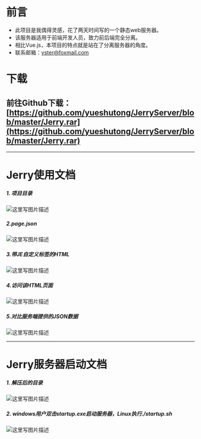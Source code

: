 # 前言
- 此项目是我偶得灵感，花了两天时间写的一个静态web服务器。
- 该服务器适用于前端开发人员，致力前后端完全分离。
-  相比Vue.js，本项目的特点就是站在了分离服务器的角度。
-  联系邮箱：yster@foxmail.com
# 下载
## 前往Github下载：[https://github.com/yueshutong/JerryServer/blob/master/Jerry.rar](https://github.com/yueshutong/JerryServer/blob/master/Jerry.rar)


----------


# Jerry使用文档
##### 1.	项目目录
![这里写图片描述](https://img-blog.csdn.net/20180516220258276?watermark/2/text/aHR0cHM6Ly9ibG9nLmNzZG4ubmV0L3l1ZXNodXRvbmcxMjM=/font/5a6L5L2T/fontsize/400/fill/I0JBQkFCMA==/dissolve/70)
##### 2.page.json 
![这里写图片描述](https://img-blog.csdn.net/20180516220444377?watermark/2/text/aHR0cHM6Ly9ibG9nLmNzZG4ubmV0L3l1ZXNodXRvbmcxMjM=/font/5a6L5L2T/fontsize/400/fill/I0JBQkFCMA==/dissolve/70)
##### 3.带JE自定义标签的HTML
![这里写图片描述](https://img-blog.csdn.net/20180516220458448?watermark/2/text/aHR0cHM6Ly9ibG9nLmNzZG4ubmV0L3l1ZXNodXRvbmcxMjM=/font/5a6L5L2T/fontsize/400/fill/I0JBQkFCMA==/dissolve/70)
##### 4.访问该HTML页面
![这里写图片描述](https://img-blog.csdn.net/20180516220511185?watermark/2/text/aHR0cHM6Ly9ibG9nLmNzZG4ubmV0L3l1ZXNodXRvbmcxMjM=/font/5a6L5L2T/fontsize/400/fill/I0JBQkFCMA==/dissolve/70)
##### 5.对比服务端提供的JSON数据
![这里写图片描述](https://img-blog.csdn.net/20180516220518838?watermark/2/text/aHR0cHM6Ly9ibG9nLmNzZG4ubmV0L3l1ZXNodXRvbmcxMjM=/font/5a6L5L2T/fontsize/400/fill/I0JBQkFCMA==/dissolve/70)


----------


# Jerry服务器启动文档
##### 1.	解压后的目录
![这里写图片描述](https://img-blog.csdn.net/20180516220540990?watermark/2/text/aHR0cHM6Ly9ibG9nLmNzZG4ubmV0L3l1ZXNodXRvbmcxMjM=/font/5a6L5L2T/fontsize/400/fill/I0JBQkFCMA==/dissolve/70)
##### 2.	windows用户双击startup.exe启动服务器，Linux执行./startup.sh
![这里写图片描述](https://img-blog.csdn.net/20180516220602380?watermark/2/text/aHR0cHM6Ly9ibG9nLmNzZG4ubmV0L3l1ZXNodXRvbmcxMjM=/font/5a6L5L2T/fontsize/400/fill/I0JBQkFCMA==/dissolve/70)
